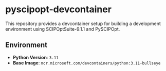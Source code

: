 # pyscipopt-devcontainer

This repository provides a devcontainer setup for building a development environment using SCIPOptSuite-9.1.1 and PySCIPOpt.

## Environment

- **Python Version**: `3.11`
- **Base Image**: `mcr.microsoft.com/devcontainers/python:3.11-bullseye`
